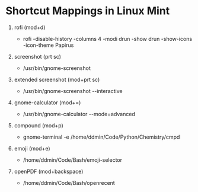 # Shortcut Mappings in Linux Mint

1. rofi (mod+d)
    - rofi -disable-history  -columns 4 -modi drun -show drun -show-icons -icon-theme Papirus

2. screenshot (prt sc)
    - /usr/bin/gnome-screenshot

3. extended screenshot (mod+prt sc)
    - /usr/bin/gnome-screenshot --interactive

4. gnome-calculator (mod+=)
    - /usr/bin/gnome-calculator --mode=advanced

5. compound (mod+p)
    - gnome-terminal -e /home/ddmin/Code/Python/Chemistry/cmpd

6. emoji (mod+e)
    - /home/ddmin/Code/Bash/emoji-selector

7. openPDF (mod+backspace)
    - /home/ddmin/Code/Bash/openrecent
